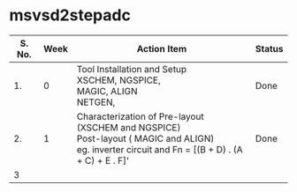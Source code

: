 # msvsd2stepadc

| S. No.    | Week|Action Item|Status| 
|----------|--------|-------|-----------------------|
|1.|0|Tool Installation and Setup  <br> XSCHEM, NGSPICE, <br>  MAGIC, ALIGN <br> NETGEN,|Done|
|2.|1|Characterization  of Pre-layout (XSCHEM and NGSPICE) <br>  Post-layout ( MAGIC and ALIGN) <br> eg. inverter circuit and Fn = [(B + D) . (A + C) + E . F]'|Done|
|3||||

